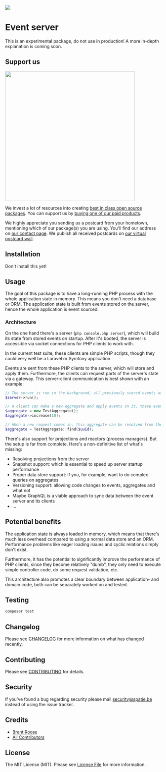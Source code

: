 
[<img src="https://github-ads.s3.eu-central-1.amazonaws.com/support-ukraine.svg?t=1" />](https://supportukrainenow.org)

# Event server

This is an experimental package, do not use in production! A more in-depth explanation is coming soon.

## Support us

[<img src="https://github-ads.s3.eu-central-1.amazonaws.com/event-server.jpg?t=1" width="419px" />](https://spatie.be/github-ad-click/event-server)

We invest a lot of resources into creating [best in class open source packages](https://spatie.be/open-source). You can support us by [buying one of our paid products](https://spatie.be/open-source/support-us).

We highly appreciate you sending us a postcard from your hometown, mentioning which of our package(s) you are using. You'll find our address on [our contact page](https://spatie.be/about-us). We publish all received postcards on [our virtual postcard wall](https://spatie.be/open-source/postcards).

## Installation

Don't install this yet!

## Usage

The goal of this package is to have a long-running PHP process with the whole application state in memory. This means you don't need a database or ORM. The application state is built from events stored on the server, hence the whole application is event sourced.

### Architecture

On the one hand there's a server (`php console.php server`), which will build its state from stored events on startup. After it's booted, the server is accessible via socket connections for PHP clients to work with.

In the current test suite, these clients are simple PHP scripts, though they could very well be a Laravel or Symfony application.

Events are sent from these PHP clients to the server, which will store and apply them. Furthermore, the clients can request parts of the server's state via a gateway. This server-client communication is best shown with an example:

```php
// The server is run in the background, all previously stored events are loaded into memory
$server->run();

// A client can make a new aggregate and apply events on it, these events are sent to the server
$aggregate = new TestAggregate();
$aggregate->increase(10);

// When a new request comes in, this aggregate can be resolved from the event server
$aggregate = TestAggregate::find($uuid);
```

There's also support for projections and reactors (process managers). But the setup is far from complete. Here's a non-definitive list of what's missing:

- Resolving projections from the server
- Snapshot support: which is essential to speed up server startup performance
- Proper data store support: if you, for example, want to do complex queries on aggregates
- Versioning support: allowing code changes to events, aggregates and what not
- Maybe GraphQL is a viable approach to sync data between the event server and its clients
- …

## Potential benefits

The application state is always loaded in memory, which means that there's much less overhead compared to using a normal data store and an ORM. Performance problems like eager loading issues and cyclic relations simply don't exist.

Furthermore, it has the potential to significantly improve the performance of PHP clients, since they become relatively "dumb", they only need to execute simple controller code, do some request validation, etc.

This architecture also promotes a clear boundary between application- and domain code, both can be separately worked on and tested.

## Testing

``` bash
composer test
```

## Changelog

Please see [CHANGELOG](CHANGELOG.md) for more information on what has changed recently.

## Contributing

Please see [CONTRIBUTING](https://github.com/spatie/.github/blob/main/CONTRIBUTING.md) for details.

## Security

If you've found a bug regarding security please mail [security@spatie.be](mailto:security@spatie.be) instead of using the issue tracker.

## Credits

- [Brent Roose](https://github.com/brendt_gd)
- [All Contributors](../../contributors)

## License

The MIT License (MIT). Please see [License File](LICENSE.md) for more information.
